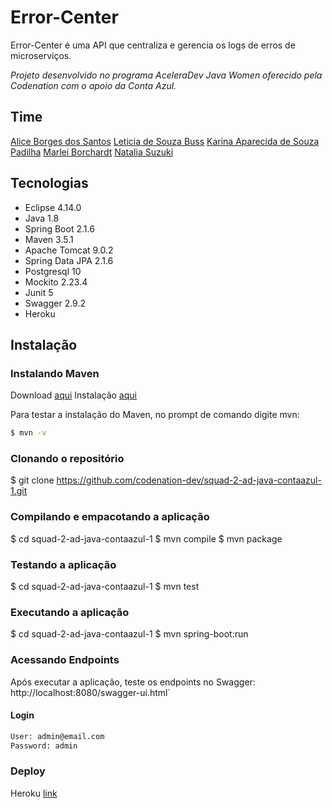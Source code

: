 # Error-Center
Error-Center é uma API que centraliza e gerencia os logs de erros de microserviços.

_Projeto desenvolvido no programa AceleraDev Java Women oferecido pela Codenation com o apoio da Conta Azul._

## Time
[Alice Borges dos Santos](https://www.linkedin.com/in/alice-borges/) 
[Leticia de Souza Buss](https://www.linkedin.com/in/leticia-d-942652134/)
[Karina Aparecida de Souza Padilha](https://www.linkedin.com/in/karina-aparecida-de-souza-padilha-143951106/)
[Marlei Borchardt](https://www.linkedin.com/in/marlei-borchardt)
[Natalia Suzuki](https://www.linkedin.com/in/natalia-suzuki-210349108/)

## Tecnologias
-   Eclipse  4.14.0
-   Java 1.8
-   Spring Boot 2.1.6
-   Maven 3.5.1
-   Apache Tomcat 9.0.2
-   Spring Data JPA 2.1.6
-   Postgresql 10
-   Mockito 2.23.4
-   Junit 5 
-   Swagger 2.9.2 
-   Heroku

## Instalação

### Instalando Maven
Download [aqui](https://maven.apache.org/download.cgi)
Instalação [aqui](https://maven.apache.org/install.html)

Para testar a instalação do Maven, no prompt de comando digite mvn:
```bash
$ mvn -v
```
### Clonando o repositório
$ git clone https://github.com/codenation-dev/squad-2-ad-java-contaazul-1.git

### Compilando e empacotando a aplicação

$ cd squad-2-ad-java-contaazul-1
$ mvn compile
$ mvn package

### Testando a aplicação

$ cd squad-2-ad-java-contaazul-1
$ mvn test

### Executando a aplicação

$ cd  squad-2-ad-java-contaazul-1
$ mvn spring-boot:run

### Acessando Endpoints
Após executar a aplicação, teste os endpoints no Swagger:  http://localhost:8080/swagger-ui.html`

#### Login

```txt
User: admin@email.com
Password: admin
```

### Deploy

Heroku [link](https://error-center-api.herokuapp.com/swagger-ui.html#/)
